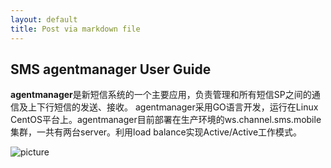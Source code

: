 ```yaml
---
layout: default
title: Post via markdown file
---
```


## SMS agentmanager User Guide ##

**agentmanager**是新短信系统的一个主要应用，负责管理和所有短信SP之间的通信及上下行短信的发送、接收。
agentmanager采用GO语言开发，运行在Linux CentOS平台上。agentmanager目前部署在生产环境的ws.channel.sms.mobile集群，一共有两台server。利用load balance实现Active/Active工作模式。

![picture]( ../../../images/2015-04-09-md1.jpg)



